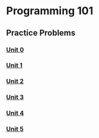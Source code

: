 # Programming 101

## Practice Problems

### [Unit 0](unit_0/)

### [Unit 1](unit_1/)

### [Unit 2](unit_2/)

### [Unit 3](unit_3/)

### [Unit 4](unit_4/)

### [Unit 5](unit_5/)
